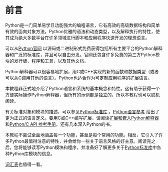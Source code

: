 # 前言

Python是一门简单易学且功能强大的编程语言，它有高效的高级数据结构和简单有效的面向对象方法。Python优雅的语法和动态类型，以及解释执行的特性，使其成为绝大多数平台在许多领域进行脚本和应用程序快速开发的理想语言。

可以从[Python官网](https://www.python.org/) 以源码或二进制形式免费获得包括所有主要平台的Python解释器和广泛的标准库，并且可以自由分发。官网还包含许多免费的第三方Python模块的发行版，程序和工具，以及其他文档。

Python解释器可以很容易地扩展，用C或C++实现的新的函数和数据类型（或者可以从C调用其他的语言）。Python也适合作为可定制应用程序的扩展语言。

本教程非正式地介绍了Python语言和系统的基本概念和特性。这有助于获得一个方便实际操作Python解释器，但所有的示例都是独立的，所以本教程也可以脱机阅读。

有关标准对象和模块的描述，可以参见[Python标准库](https://docs.python.org/3/library/index.html) 。[Python语言参考](https://docs.python.org/3/reference/index.html) 给出了更为正式的语言定义。要用C或C++编写扩展，请阅读[扩展和嵌入Python解释器](https://docs.python.org/3/extending/index.html)和[Python/C API 参考手册](https://docs.python.org/3/c-api/index.html)。还有几本深入Python的书。

本教程不尝试全面地涵盖每一个功能，甚至是每个常用的功能。相反，它引入了许多Python最值得注意的特性，并会给你一些关于语言风格的好主意。阅读完之后，您将能够读写Python模块和程序，并准备好了解更多关于[Python标准库](https://docs.python.org/3/library/index.html)中各种Python库模块的信息。

[词汇表](https://docs.python.org/3/glossary.html)也值得一看。